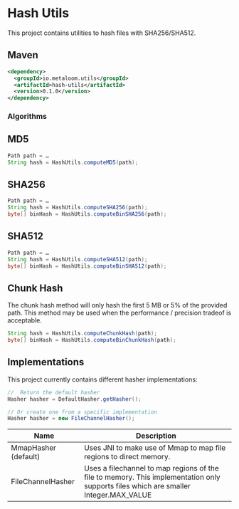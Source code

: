 # Hash Utils

This project contains utilities to hash files with SHA256/SHA512.


## Maven

```xml
<dependency>
  <groupId>io.metaloom.utils</groupId>
  <artifactId>hash-utils</artifactId>
  <version>0.1.0</version>
</dependency>
```

### Algorithms

## MD5

```java
Path path = …
String hash = HashUtils.computeMD5(path);
```

## SHA256

```java
Path path = …
String hash = HashUtils.computeSHA256(path);
byte[] binHash = HashUtils.computeBinSHA256(path);
```

## SHA512

```java
Path path = …
String hash = HashUtils.computeSHA512(path);
byte[] binHash = HashUtils.computeBinSHA512(path);
```

## Chunk Hash

The chunk hash method will only hash the first 5 MB or 5% of the provided path. This method may be used when the performance / precision tradeof is acceptable.

```java
String hash = HashUtils.computeChunkHash(path);
byte[] binHash = HashUtils.computeBinChunkHash(path);
```

## Implementations

This project currently contains different hasher implementations:

```java
//  Return the default hasher
Hasher hasher = DefaultHasher.getHasher();

// Or create one from a specific implementation
Hasher hasher = new FileChannelHasher();
```


| Name                          | Description |
|-------------------------------|-------------|
| MmapHasher        (default)   | Uses JNI to make use of Mmap to map file regions to direct memory.                                                                    |
| FileChannelHasher             | Uses a filechannel to map regions of the file to memory. This implementation only supports files which are smaller Integer.MAX_VALUE  |
